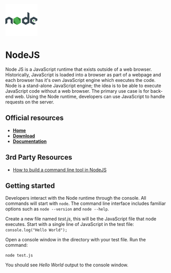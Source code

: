 <p align="left"><img src="../img/logo_nodejs.png" width="100px" height="100x"></p>

# NodeJS

Node JS is a JavaScript runtime that exists outside of a web browser.  Historically, JavaScript is loaded into a browser as part of a webpage and each browser has it's own JavaScript engine which executes the code.  Node is a stand-alone JavaScript engine; the idea is to be able to execute JavaScript code without a web browser.  The primary use case is for back-end web.  Using the Node runtime, developers can use JavaScript to handle requests on the server.

## Official resources

- **[Home](https://nodejs.org/en/)**
- **[Download](https://nodejs.org/en/download/)**
- **[Documentation](https://nodejs.org/en/docs/)**

## 3rd Party Resources

- [How to build a command line tool in NodeJS](https://blog.bitsrc.io/how-to-build-a-command-line-cli-tool-in-nodejs-b8072b291f81)

## Getting started

Developers interact with the Node runtime through the console.  All commands will start with `node`.  The command line interface includes familiar options such as `node --version` and `node --help`.

Create a new file named *test.js*, this will be the JavaScript file that node executes.  Start with a single line of JavaScript in the test file: `console.log("Hello World");`

Open a console window in the directory with your test file.  Run the command:

`node test.js`

You should see *Hello World* output to the console window.
